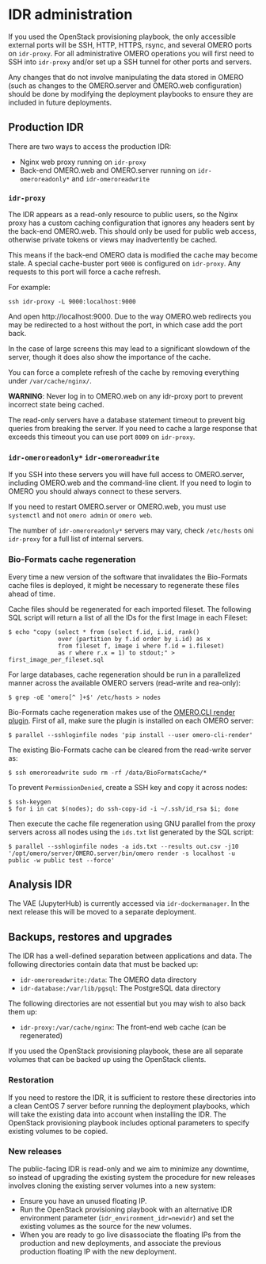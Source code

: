 # IDR administration

If you used the OpenStack provisioning playbook, the only accessible external ports will be SSH, HTTP, HTTPS, rsync, and several OMERO ports on `idr-proxy`.
For all administrative OMERO operations you will first need to SSH into `idr-proxy` and/or set up a SSH tunnel for other ports and servers.

Any changes that do not involve manipulating the data stored in OMERO (such as changes to the OMERO.server and OMERO.web configuration) should be done by modifying the deployment playbooks to ensure they are included in future deployments.


## Production IDR

There are two ways to access the production IDR:
- Nginx web proxy running on `idr-proxy`
- Back-end OMERO.web and OMERO.server running on `idr-omeroreadonly*` and `idr-omeroreadwrite`


### `idr-proxy`

The IDR appears as a read-only resource to public users, so the Nginx proxy has a custom caching configuration that ignores any headers sent by the back-end OMERO.web.
This should only be used for public web access, otherwise private tokens or views may inadvertently be cached.

This means if the back-end OMERO data is modified the cache may become stale.
A special cache-buster port `9000` is configured on `idr-proxy`.
Any requests to this port will force a cache refresh.

For example:

    ssh idr-proxy -L 9000:localhost:9000

And open http://localhost:9000.
Due to the way OMERO.web redirects you may be redirected to a host without the port, in which case add the port back.

In the case of large screens this may lead to a significant slowdown of the server, though it does also show the importance of the cache.

You can force a complete refresh of the cache by removing everything under `/var/cache/nginx/`.

**WARNING**: Never log in to OMERO.web on any idr-proxy port to prevent incorrect state being cached.

The read-only servers have a database statement timeout to prevent big queries from breaking the server.
If you need to cache a large response that exceeds this timeout you can use port `8009` on `idr-proxy`.


### `idr-omeroreadonly*` `idr-omeroreadwrite`
If you SSH into these servers you will have full access to OMERO.server, including OMERO.web and the command-line client.
If you need to login to OMERO you should always connect to these servers.

If you need to restart OMERO.server or OMERO.web, you must use `systemctl` and not `omero admin` or `omero web`.

The number of `idr-omeroreadonly*` servers may vary, check `/etc/hosts` oni `idr-proxy` for a full list of internal servers.

### Bio-Formats cache regeneration

Every time a new version of the software that invalidates the Bio-Formats
cache files is deployed, it might be necessary to regenerate these files
ahead of time.

Cache files should be regenerated for each imported fileset. The following SQL 
script will return a list of all the IDs for the first Image in each Fileset:

    $ echo "copy (select * from (select f.id, i.id, rank()
                  over (partition by f.id order by i.id) as x
                  from fileset f, image i where f.id = i.fileset)
                  as r where r.x = 1) to stdout;" > first_image_per_fileset.sql

For large databases, cache regeneration should be run in a parallelized manner
across the available OMERO servers (read-write and rea-only):

    $ grep -oE 'omero[^ ]+$' /etc/hosts > nodes

Bio-Formats cache regeneration makes use of the
[OMERO.CLI render plugin](https://pypi.org/project/omero-cli-render/). First
of all, make sure the plugin is installed on each OMERO server:

    $ parallel --sshloginfile nodes 'pip install --user omero-cli-render'

The existing Bio-Formats cache can be cleared from the read-write server as:

    $ ssh omeroreadwrite sudo rm -rf /data/BioFormatsCache/*

To prevent `PermissionDenied`, create a SSH key and copy it across nodes:

    $ ssh-keygen
    $ for i in cat $(nodes); do ssh-copy-id -i ~/.ssh/id_rsa $i; done

Then execute the cache file regeneration using GNU parallel from the proxy
servers across all nodes using the `ids.txt` list generated by the SQL script:

    $ parallel --sshloginfile nodes -a ids.txt --results out.csv -j10 '/opt/omero/server/OMERO.server/bin/omero render -s localhost -u public -w public test --force'


## Analysis IDR

The VAE (JupyterHub) is currently accessed via `idr-dockermanager`.
In the next release this will be moved to a separate deployment.


## Backups, restores and upgrades

The IDR has a well-defined separation between applications and data.
The following directories contain data that must be backed up:
- `idr-omeroreadwrite:/data`: The OMERO data directory
- `idr-database:/var/lib/pgsql`: The PostgreSQL data directory

The following directories are not essential but you may wish to also back them up:
- `idr-proxy:/var/cache/nginx`: The front-end web cache (can be regenerated)

If you used the OpenStack provisioning playbook, these are all separate volumes that can be backed up using the OpenStack clients.

### Restoration
If you need to restore the IDR, it is sufficient to restore these directories into a clean CentOS 7 server before running the deployment playbooks, which will take the existing data into account when installing the IDR.
The OpenStack provisioning playbook includes optional parameters to specify existing volumes to be copied.

### New releases
The public-facing IDR is read-only and we aim to minimize any downtime, so instead of upgrading the existing system the procedure for new releases involves cloning the existing server volumes into a new system:

- Ensure you have an unused floating IP.
- Run the OpenStack provisioning playbook with an alternative IDR environment parameter (`idr_environment_idr=newidr`) and set the existing volumes as the source for the new volumes.
- When you are ready to go live disassociate the floating IPs from the production and new deployments, and associate the previous production floating IP with the new deployment.
